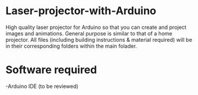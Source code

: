 # Laser-projector-with-Arduino
High quality laser projector for Arduino so that you can create and project images and animations.
General purpose is similar to that of a home projector. All files (including building instructions & material required) will be in their corresponding folders within the main folader.
# Software required
-Arduino IDE
(to be reviewed)
